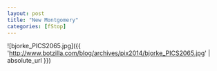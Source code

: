 ```yaml
---
layout: post
title: "New Montgomery"
categories: [fStop]
---
```



![bjorke_PICS2065.jpg]({{ 'http://www.botzilla.com/blog/archives/pix2014/bjorke_PICS2065.jpg' | absolute_url }})


